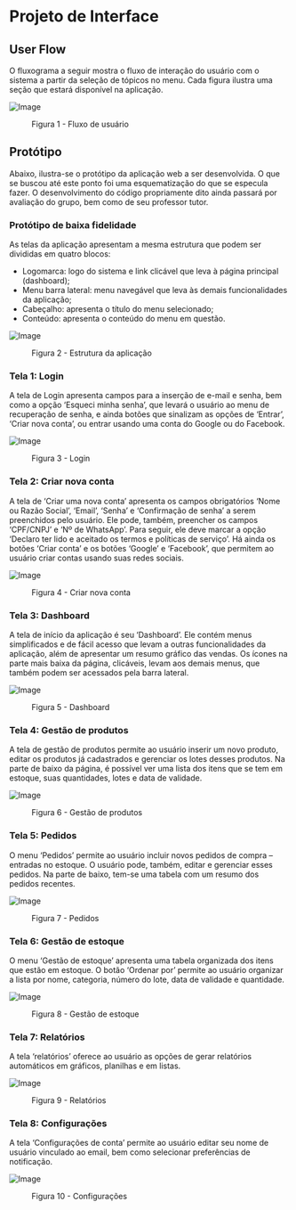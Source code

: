 
# Projeto de Interface

## User Flow

O fluxograma a seguir mostra o fluxo de interação do usuário com o sistema a partir da seleção de tópicos no menu. Cada figura ilustra uma seção que estará disponível na aplicação.


![Image](https://github.com/user-attachments/assets/f715ee3b-d3fd-4c78-90fc-dddaf9c4b7ef) 
<figure> 
    <figcaption>Figura 1 - Fluxo de usuário
</figure> 



## Protótipo

Abaixo, ilustra-se o protótipo da aplicação web a ser desenvolvida. O que se buscou até este ponto foi uma esquematização do que se especula fazer. O desenvolvimento do código propriamente dito ainda passará por avaliação do grupo, bem como de seu professor tutor.


### Protótipo de baixa fidelidade

As telas da aplicação apresentam a mesma estrutura que podem ser divididas em quatro blocos:
<ul>
  <li>Logomarca: logo do sistema e link clicável que leva à página principal (dashboard);</li>
  <li>Menu barra lateral: menu navegável que leva às demais funcionalidades da aplicação;</li>
  <li>Cabeçalho: apresenta o título do menu selecionado;</li>
  <li>Conteúdo: apresenta o conteúdo do menu em questão.</li>
</ul>


![Image](https://github.com/user-attachments/assets/3308c988-e81e-4b2d-85d5-f5b8572ecf66)
<figure> 
    <figcaption>Figura 2 - Estrutura da aplicação
</figure> 


### Tela 1: Login

A tela de Login apresenta campos para a inserção de e-mail e senha, bem como a opção ‘Esqueci minha senha’, que levará o usuário ao menu de recuperação de senha, e ainda botões que sinalizam as opções de ‘Entrar’, ‘Criar nova conta’, ou entrar usando uma conta do Google ou do Facebook.

![Image](https://github.com/user-attachments/assets/4b666cc1-e83c-42a7-93c0-ae5837d409c3)
<figure> 
    <figcaption>Figura 3 - Login
</figure> 


### Tela 2: Criar nova conta

A tela de ‘Criar uma nova conta’ apresenta os campos obrigatórios ‘Nome ou Razão Social’, ‘Email’, ‘Senha’ e ‘Confirmação de senha’ a serem preenchidos pelo usuário. Ele pode, também, preencher os campos ‘CPF/CNPJ’ e ‘Nº de WhatsApp’. Para seguir, ele deve marcar a opção ‘Declaro ter lido e aceitado os termos e políticas de serviço’. Há ainda os botões ‘Criar conta’ e os botões ‘Google’ e ‘Facebook’, que permitem ao usuário criar contas usando suas redes sociais.

![Image](https://github.com/user-attachments/assets/c7fc8c3c-c4f7-4e12-884e-7438c588bc62)
<figure> 
    <figcaption>Figura 4 - Criar nova conta
</figure> 


### Tela 3: Dashboard

A tela de início da aplicação é seu ‘Dashboard’. Ele contém menus simplificados e de fácil acesso que levam a outras funcionalidades da aplicação, além de apresentar um resumo gráfico das vendas. Os ícones na parte mais baixa da página, clicáveis, levam aos demais menus, que também podem ser acessados pela barra lateral.

![Image](https://github.com/user-attachments/assets/5fc8b278-c2ce-4325-8b46-c9533cc050c8)
<figure> 
    <figcaption>Figura 5 - Dashboard
</figure> 


### Tela 4: Gestão de produtos

A tela de gestão de produtos permite ao usuário inserir um novo produto, editar os produtos já cadastrados e gerenciar os lotes desses produtos. Na parte de baixo da página, é possível ver uma lista dos itens que se tem em estoque, suas quantidades, lotes e data de validade.

![Image](https://github.com/user-attachments/assets/7db5ae6e-afdf-4ccb-9150-c8c07f5ae12f)
<figure> 
    <figcaption>Figura 6 - Gestão de produtos
</figure> 


### Tela 5: Pedidos

O menu ‘Pedidos’ permite ao usuário incluir novos pedidos de compra – entradas no estoque. O usuário pode, também, editar e gerenciar esses pedidos. Na parte de baixo, tem-se uma tabela com um resumo dos pedidos recentes.

![Image](https://github.com/user-attachments/assets/cc5e9e93-1790-464b-8e2c-9f0470b2116d)
<figure> 
    <figcaption>Figura 7 - Pedidos
</figure> 


### Tela 6: Gestão de estoque

O menu ‘Gestão de estoque’ apresenta uma tabela organizada dos itens que estão em estoque. O botão ‘Ordenar por’ permite ao usuário organizar a lista por nome, categoria, número do lote, data de validade e quantidade.

![Image](https://github.com/user-attachments/assets/e379e096-5d86-48c2-a25c-4261e0285f2a)
<figure> 
    <figcaption>Figura 8 - Gestão de estoque
</figure> 


### Tela 7: Relatórios

A tela ‘relatórios’ oferece ao usuário as opções de gerar relatórios automáticos em gráficos, planilhas e em listas.

![Image](https://github.com/user-attachments/assets/9796710c-acd8-413d-a3cd-952373d21cc8)
<figure> 
    <figcaption>Figura 9 - Relatórios
</figure> 


### Tela 8: Configurações

A tela ‘Configurações de conta’ permite ao usuário editar seu nome de usuário vinculado ao email, bem como selecionar preferências de notificação.

![Image](https://github.com/user-attachments/assets/7a0b529c-33a0-4cfe-a49c-9cc7b3a6f211)
<figure> 
    <figcaption>Figura 10 - Configurações
</figure> 

